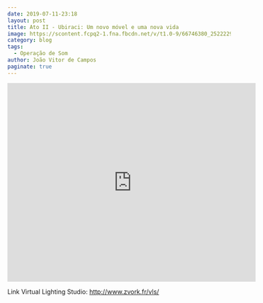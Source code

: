 ```yaml
---
date: 2019-07-11-23:18
layout: post
title: Ato II - Ubiraci: Um novo móvel e uma nova vida
image: https://scontent.fcpq2-1.fna.fbcdn.net/v/t1.0-9/66746380_2522229401143987_5595433348269867008_o.png?_nc_cat=101&ccb=2&_nc_sid=730e14&_nc_ohc=76Q0kL0QAxMAX_NAzg5&_nc_ht=scontent.fcpq2-1.fna&oh=3af84e4c1d26e943f151871498b5be40&oe=5FBB785E
category: blog
tags:
  - Operação de Som
author: João Vitor de Campos
paginate: true
---
```


<iframe src="https://www.facebook.com/plugins/video.php?href=https%3A%2F%2Fwww.facebook.com%2Ffaacwebtv%2Fvideos%2F335036217427879%2F&show_text=1&width=560" width="560" height="449" style="border:none;overflow:hidden" scrolling="no" frameborder="0" allowTransparency="true" allow="encrypted-media" allowFullScreen="true"></iframe>
  

Link Virtual Lighting Studio: 
http://www.zvork.fr/vls/
